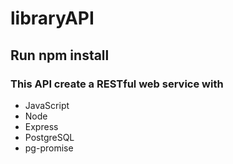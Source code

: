 # libraryAPI

## Run npm install

### This API create a RESTful web service with

* JavaScript
* Node
* Express
* PostgreSQL
* pg-promise